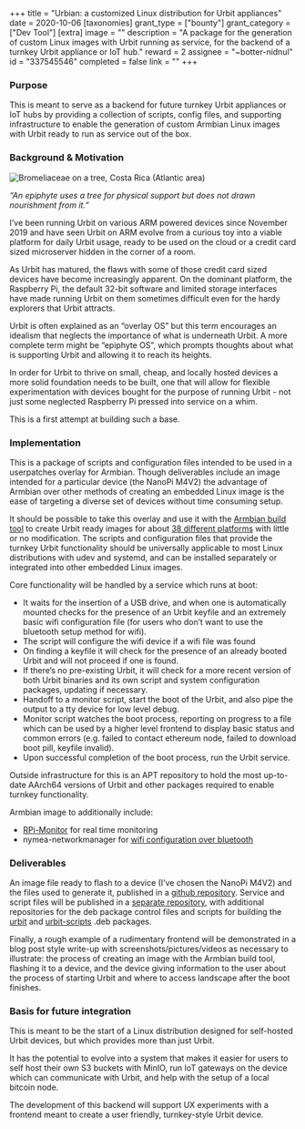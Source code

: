 +++
title = "Urbian: a customized Linux distribution for Urbit appliances"
date = 2020-10-06
[taxonomies]
grant_type = ["bounty"]
grant_category = ["Dev Tool"]
[extra]
image = ""
description = "A package for the generation of custom Linux images with Urbit running as service, for the backend of a turnkey Urbit appliance or IoT hub."
reward = 2
assignee = "~botter-nidnul"
id = "337545546"
completed = false
link = ""
+++

### Purpose

This is meant to serve as a backend for future turnkey Urbit appliances or IoT hubs by providing a collection of scripts, config files, and supporting infrastructure to enable the generation of custom Armbian Linux images with Urbit ready to run as service out of the box.

### Background & Motivation

![Bromeliaceae on a tree, Costa Rica (Atlantic area)](https://upload.wikimedia.org/wikipedia/commons/thumb/4/4d/Bromeliaceae20020312.JPG/640px-Bromeliaceae20020312.JPG)

*“An epiphyte uses a tree for physical support but does not drawn nourishment from it.”*

I’ve been running Urbit on various ARM powered devices since November 2019 and have seen Urbit on ARM evolve from a curious toy into a viable platform for daily Urbit usage, ready to be used on the cloud or a credit card sized microserver hidden in the corner of a room.

As Urbit has matured, the flaws with some of those credit card sized devices have become increasingly apparent. On the dominant platform, the Raspberry Pi, the default 32-bit software and limited storage interfaces have made running Urbit on them sometimes difficult even for the hardy explorers that Urbit attracts.

Urbit is often explained as an “overlay OS” but this term encourages an idealism that neglects the importance of what is underneath Urbit. A more complete term might be “epiphyte OS”, which prompts thoughts about what is supporting Urbit and allowing it to reach its heights.

In order for Urbit to thrive on small, cheap, and locally hosted devices a more solid foundation needs to be built, one that will allow for flexible experimentation with devices bought for the purpose of running Urbit - not just some neglected Raspberry Pi pressed into service on a whim.

This is a first attempt at building such a base.

### Implementation

This is a package of scripts and configuration files intended to be used in a userpatches overlay for Armbian. Though deliverables include an image intended for a particular device (the NanoPi M4V2) the advantage of Armbian over other methods of creating an embedded Linux image is the ease of targeting a diverse set of devices without time consuming setup.

It should be possible to take this overlay and use it with the [Armbian build tool](https://github.com/armbian/build) to create Urbit ready images for about [38 different platforms](https://docs.google.com/document/d/e/2PACX-1vRo8VKU4oUQQN9Z94vu2lYP2iSb75MRwKLtLGnfTkShmUw7kupjg1cYOryT1Tw1lwczw2Eu8nyIlfKQ/pub) with little or no modification.
The scripts and configuration files that provide the turnkey Urbit functionality should be universally applicable to most Linux distributions with udev and systemd, and can be installed separately or integrated into other embedded Linux images. 

Core functionality will be handled by a service which runs at boot:
- It waits for the insertion of a USB drive, and when one is automatically mounted checks for the presence of an Urbit keyfile and an extremely basic wifi configuration file (for users who don’t want to use the bluetooth setup method for wifi).
- The script will configure the wifi device if a wifi file was found
- On finding a keyfile it will check for the presence of an already booted Urbit and will not proceed if one is found.
- If there’s no pre-existing Urbit, it will check for a more recent version of both Urbit binaries and its own script and system configuration packages, updating if necessary.
- Handoff to a monitor script, start the boot of the Urbit, and also pipe the output to a tty device for low level debug.
- Monitor script watches the boot process, reporting on progress to a file which can be used by a higher level frontend to display basic status and common errors (e.g. failed to contact ethereum node, failed to download boot pill, keyfile invalid).
- Upon successful completion of the boot process, run the Urbit service.

Outside infrastructure for this is an APT repository to hold the most up-to-date AArch64 versions of Urbit and other packages required to enable turnkey functionality.

Armbian image to additionally include:
- [RPi-Monitor](https://github.com/XavierBerger/RPi-Monitor) for real time monitoring
- nymea-networkmanager for [wifi configuration over bluetooth](https://berrylan.org)

### Deliverables

An image file ready to flash to a device (I’ve chosen the NanoPi M4V2) and the files used to generate it, published in a [github repository](https://github.com/botter-nidnul/userpatches). Service and script files will be published in a [separate repository](https://github.com/botter-nidnul/urbit-scripts), with additional repositories for the deb package control files and scripts for building the [urbit](https://github.com/botter-nidnul/urbit.deb) and [urbit-scripts](https://github.com/botter-nidnul/urbit-scripts.deb) .deb packages.

Finally, a rough example of a rudimentary frontend will be demonstrated in a blog post style write-up with screenshots/pictures/videos as necessary to illustrate: the process of creating an image with the Armbian build tool, flashing it to a device, and the device giving information to the user about the process of starting Urbit and where to access landscape after the boot finishes.

### Basis for future integration

This is meant to be the start of a Linux distribution designed for self-hosted Urbit devices, but which provides more than just Urbit.

It has the potential to evolve into a system that makes it easier for users to self host their own S3 buckets with MinIO, run IoT gateways on the device which can communicate with Urbit, and help with the setup of a local bitcoin node.

The development of this backend will support UX experiments with a frontend meant to create a user friendly, turnkey-style Urbit device.

    